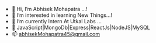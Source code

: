 - 👋 Hi, I’m Abhisek Mohapatra ...!
- 👀 I’m interested in learning New Things...!
- 🌱 I’m currently Intern At Utkal Labs ...
- 💞️ JavaScript|MongoDb|Express|ReactJs|NodeJS|MySQL
- 📫 abhisekMohapatra45@gmail.com

<!---
AbhisekMohapatra45/AbhisekMohapatra45 is a ✨ special ✨ repository because its `README.md` (this file) appears on your GitHub profile.
You can click the Preview link to take a look at your changes.
--->
